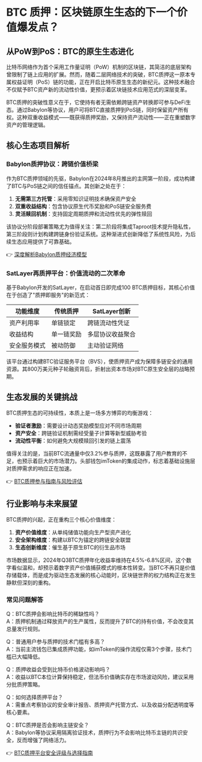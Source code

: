 # BTC 质押：区块链原生生态的下一个价值爆发点？

## 从PoW到PoS：BTC的原生生态进化

比特币网络作为首个采用工作量证明（PoW）机制的区块链，其简洁的底层架构曾限制了链上应用的扩展。然而，随着二层网络技术的突破，BTC质押这一原本专属权益证明（PoS）链的功能，正在开启比特币原生生态的新纪元。这种技术融合不仅赋予BTC资产新的流动性价值，更预示着区块链技术应用范式的深层变革。

BTC质押的突破性意义在于，它使持有者无需依赖跨链资产转换即可参与DeFi生态。通过Babylon等协议，用户可将BTC直接质押到PoS链，同时保留资产所有权。这种双重收益模式——既获得质押奖励，又保持资产流动性——正在重塑数字资产的管理逻辑。

## 核心生态项目解析

### Babylon质押协议：跨链价值桥梁

作为BTC质押领域的先驱，Babylon在2024年8月推出的主网第一阶段，成功构建了BTC与PoS链之间的信任锚点。其创新之处在于：

1. **无需第三方托管**：采用零知识证明技术确保资产安全
2. **双重收益结构**：包含协议原生代币奖励和PoS链安全服务费
3. **灵活赎回机制**：支持固定周期质押和流动性优先的弹性赎回

该协议分阶段部署策略尤为值得关注：第二阶段将集成Taproot技术提升隐私性，第三阶段则计划构建跨链身份验证系统。这种渐进式创新降低了系统性风险，为后续生态应用提供了可靠基础。

👉 [深度解析Babylon质押经济模型](https://bit.ly/okx_welcome)

### SatLayer再质押平台：价值流动的二次革命

基于Babylon开发的SatLayer，在启动首日即完成100 BTC质押目标，其核心价值在于创造了"质押即服务"的新范式：

| 功能维度       | 传统质押       | SatLayer创新     |
|----------------|----------------|------------------|
| 资产利用率     | 单链锁定       | 跨链流动性凭证   |
| 收益结构       | 单一链奖励     | 多层协议收益聚合 |
| 安全服务模式   | 被动防御       | 主动验证网络     |

该平台通过构建BTC验证服务平台（BVS），使质押资产成为保障多链安全的通用资源。其800万美元种子轮融资背后，折射出资本市场对BTC原生安全层的战略预期。

## 生态发展的关键挑战

BTC质押生态的可持续性，本质上是一场多方博弈的均衡游戏：

- **验证者激励**：需要设计动态奖励模型应对不同市场周期
- **资产安全**：跨链验证机制需经受量子计算等新型威胁考验
- **流动性平衡**：如何避免大规模赎回引发的链上震荡

值得关注的是，当前BTC流通量中仅3.2%参与质押，这既暴露了用户教育的不足，也预示着巨大的市场潜力。头部钱包imToken的集成动作，标志着基础设施层对质押需求的响应正在加速。

👉 [BTC质押参与指南与风险评估](https://bit.ly/okx_welcome)

## 行业影响与未来展望

BTC质押的兴起，正在重构三个核心价值维度：

1. **资产价值维度**：从单纯储值功能向生产型资产进化
2. **安全架构维度**：构建以BTC为锚定的跨链安全联盟
3. **生态创新维度**：催生基于原生BTC的衍生品市场

市场数据显示，2024年Q3BTC质押年化收益率维持在4.5%-6.8%区间，这个数字看似温和，却预示着数字资产价值捕获模式的根本性转变。当BTC不再只是价值存储载体，而是成为驱动生态发展的核心动能时，区块链世界的权力结构正在发生静默但深刻的重构。

### 常见问题解答

Q：BTC质押会影响比特币的稀缺性吗？  
A：质押机制通过释放资产的生产属性，反而提升了BTC的持有价值，不会改变其总量发行规则。

Q：普通用户参与质押的技术门槛有多高？  
A：当前主流钱包已集成质押功能，如imToken的操作流程仅需3个步骤，技术门槛已大幅降低。

Q：质押收益会受到比特币价格波动影响吗？  
A：收益以BTC本位计算保持稳定，但法币价值确实存在市场波动风险，建议采用分批质押策略。

Q：如何选择质押平台？  
A：需重点考察协议的安全审计报告、质押资产托管方式、以及收益分配透明度等核心要素。

Q：BTC质押是否会影响主链安全？  
A：Babylon等协议采用隔离验证技术，质押行为不会影响比特币主链的共识安全，反而增强了网络活力。

👉 [BTC质押平台安全评级与选择指南](https://bit.ly/okx_welcome)